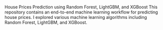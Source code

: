 House Prices Prediction using Random Forest, LightGBM, and XGBoost
This repository contains an end-to-end machine learning workflow for predicting house prices. 
I explored various machine learning algorithms including Random Forest, LightGBM, and XGBoost.
